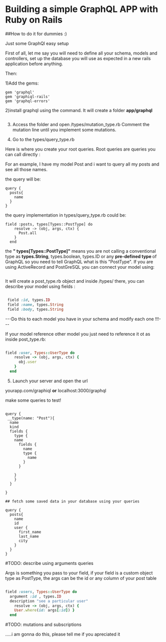 # Building a simple GraphQL APP with Ruby on Rails

##How to do it for dummies :)

Just some GraphQl easy setup

First of all, let me say you will need to define all your schema, models and controllers, set up the database you will use as expected in a new rails application before anything.

Then:

1)Add the gems:
```
gem 'graphql'
gem 'graphiql-rails'
gem 'graphql-errors'

```

2)install graphql using the command. It will create a folder <b>app/graphql</b>
```rails generate graphql:install
```


3) Access the folder and open /types/mutation_type.rb
Comment the mutation line until you implement some mutations.

4) Go to the types/query_type.rb

Here is where you create your root queries. Root queries are queries you can call directly :

For an example, I have my model Post and i want to query all my posts and see all those names.

the query will be:

```
query {
  posts{
    name
  }
}
```

the query implementation in types/query_type.rb could be:
```
field :posts, types[Types::PostType] do
    resolve -> (obj, args, ctx) {
      Post.all
    }
  end
```


the <b>" types[Types::PostType]"</b> means you are not calling a conventional type as <b>types.String</b>, types.boolean, types.ID or any <b>pre-defined type </b> of GraphQL so you need to tell GraphQL what is this "PostType". If you are using ActiveRecord and PostGreSQL you can connect your model using:

``` rails generate graphql:object Post
```

It will create a post_type.rb object and inside /types/ there,  you can describe your model using fields :
 ``` #post_type.rb

  field :id, types.ID
  field :name, types.String
  field :body, types.String
```

---Do this to each model you have in your schema and modify each one !!!---


 If your model reference other model you just need to reference it ot as inside post_type.rb:

```#post_type.rb

field :user, Types::UserType do
    resolve -> (obj, args, ctx) {
      obj.user
    }
  end
  ```


5) Launch your server and open the url

yourapp.com/graphiql <b>or</b> localhost:3000/graphql

make some queries to test!

``` #discover how graphql draw your schema :

query {
 __type(name: "Post"){
  name
  kind
  fields {
    type {
    name
      fields {
        name
        type {
          name
        }
      }

    }
    }
  }

}

## fetch some saved data in your database using your queries

query {
  posts{
    name
    id
    user {
      first_name
      last_name
      city
    }
  }
}
```



#TODO: describe using arguments queries

Args is something you pass to your field, if your field is a custom object type as PostType, the args can be the id or any column of your post table
```#query_type.rb

field :users, Types::UserType do
  argument :id , types.ID
  description "see a particular user"
    resolve -> (obj, args, ctx) {
    User.where(id: args[:id]) }
  end
```

#TODO: mutations and subscriptions

.....i am gonna do this, please tell me if you apreciated it
